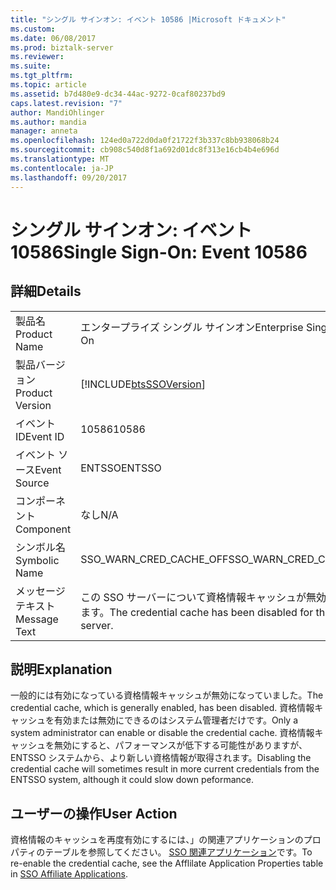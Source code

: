 ```yaml
---
title: "シングル サインオン: イベント 10586 |Microsoft ドキュメント"
ms.custom: 
ms.date: 06/08/2017
ms.prod: biztalk-server
ms.reviewer: 
ms.suite: 
ms.tgt_pltfrm: 
ms.topic: article
ms.assetid: b7d480e9-dc34-44ac-9272-0caf80237bd9
caps.latest.revision: "7"
author: MandiOhlinger
ms.author: mandia
manager: anneta
ms.openlocfilehash: 124ed0a722d0da0f21722f3b337c8bb938068b24
ms.sourcegitcommit: cb908c540d8f1a692d01dc8f313e16cb4b4e696d
ms.translationtype: MT
ms.contentlocale: ja-JP
ms.lasthandoff: 09/20/2017
---
```

# <a name="single-sign-on-event-10586"></a><span data-ttu-id="999e2-102">シングル サインオン: イベント 10586</span><span class="sxs-lookup"><span data-stu-id="999e2-102">Single Sign-On: Event 10586</span></span>
## <a name="details"></a><span data-ttu-id="999e2-103">詳細</span><span class="sxs-lookup"><span data-stu-id="999e2-103">Details</span></span>  
  
|||  
|-|-|  
|<span data-ttu-id="999e2-104">製品名</span><span class="sxs-lookup"><span data-stu-id="999e2-104">Product Name</span></span>|<span data-ttu-id="999e2-105">エンタープライズ シングル サインオン</span><span class="sxs-lookup"><span data-stu-id="999e2-105">Enterprise Single Sign-On</span></span>|  
|<span data-ttu-id="999e2-106">製品バージョン</span><span class="sxs-lookup"><span data-stu-id="999e2-106">Product Version</span></span>|[!INCLUDE[btsSSOVersion](../includes/btsssoversion-md.md)]|  
|<span data-ttu-id="999e2-107">イベント ID</span><span class="sxs-lookup"><span data-stu-id="999e2-107">Event ID</span></span>|<span data-ttu-id="999e2-108">10586</span><span class="sxs-lookup"><span data-stu-id="999e2-108">10586</span></span>|  
|<span data-ttu-id="999e2-109">イベント ソース</span><span class="sxs-lookup"><span data-stu-id="999e2-109">Event Source</span></span>|<span data-ttu-id="999e2-110">ENTSSO</span><span class="sxs-lookup"><span data-stu-id="999e2-110">ENTSSO</span></span>|  
|<span data-ttu-id="999e2-111">コンポーネント</span><span class="sxs-lookup"><span data-stu-id="999e2-111">Component</span></span>|<span data-ttu-id="999e2-112">なし</span><span class="sxs-lookup"><span data-stu-id="999e2-112">N/A</span></span>|  
|<span data-ttu-id="999e2-113">シンボル名</span><span class="sxs-lookup"><span data-stu-id="999e2-113">Symbolic Name</span></span>|<span data-ttu-id="999e2-114">SSO_WARN_CRED_CACHE_OFF</span><span class="sxs-lookup"><span data-stu-id="999e2-114">SSO_WARN_CRED_CACHE_OFF</span></span>|  
|<span data-ttu-id="999e2-115">メッセージ テキスト</span><span class="sxs-lookup"><span data-stu-id="999e2-115">Message Text</span></span>|<span data-ttu-id="999e2-116">この SSO サーバーについて資格情報キャッシュが無効になっています。</span><span class="sxs-lookup"><span data-stu-id="999e2-116">The credential cache has been disabled for this SSO server.</span></span>|  
  
## <a name="explanation"></a><span data-ttu-id="999e2-117">説明</span><span class="sxs-lookup"><span data-stu-id="999e2-117">Explanation</span></span>  
 <span data-ttu-id="999e2-118">一般的には有効になっている資格情報キャッシュが無効になっていました。</span><span class="sxs-lookup"><span data-stu-id="999e2-118">The credential cache, which is generally enabled, has been disabled.</span></span> <span data-ttu-id="999e2-119">資格情報キャッシュを有効または無効にできるのはシステム管理者だけです。</span><span class="sxs-lookup"><span data-stu-id="999e2-119">Only a system administrator can enable or disable the credential cache.</span></span> <span data-ttu-id="999e2-120">資格情報キャッシュを無効にすると、パフォーマンスが低下する可能性がありますが、ENTSSO システムから、より新しい資格情報が取得されます。</span><span class="sxs-lookup"><span data-stu-id="999e2-120">Disabling the credential cache will sometimes result in more current credentials from the ENTSSO system, although it could slow down peformance.</span></span>  
  
## <a name="user-action"></a><span data-ttu-id="999e2-121">ユーザーの操作</span><span class="sxs-lookup"><span data-stu-id="999e2-121">User Action</span></span>  
 <span data-ttu-id="999e2-122">資格情報のキャッシュを再度有効にするには、」の関連アプリケーションのプロパティのテーブルを参照してください。 [SSO 関連アプリケーション](../core/sso-affiliate-applications.md)です。</span><span class="sxs-lookup"><span data-stu-id="999e2-122">To re-enable the credential cache, see the Afflilate Application Properties table in [SSO Affiliate Applications](../core/sso-affiliate-applications.md).</span></span>